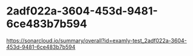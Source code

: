 # 2adf022a-3604-453d-9481-6ce483b7b594
https://sonarcloud.io/summary/overall?id=examly-test_2adf022a-3604-453d-9481-6ce483b7b594
